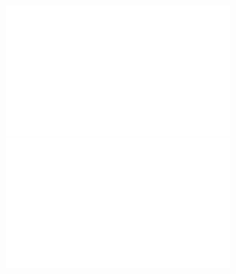 ![](https://raw.githubusercontent.com/JulianBru/github-stats/master/generated/overview.svg#gh-dark-mode-only)
![](https://raw.githubusercontent.com/JulianBru/github-stats/master/generated/languages.svg#gh-dark-mode-only)
